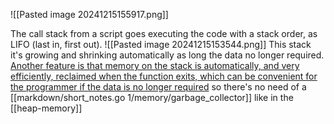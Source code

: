 ![[Pasted image 20241215155917.png]]


The call stack from a script goes executing the code with a stack order, as LIFO (last in, first out).
![[Pasted image 20241215153544.png]]
This stack it's growing and shrinking automatically as long the data no longer required.
[Another feature is that memory on the stack is automatically, and very efficiently, reclaimed when the function exits, which can be convenient for the programmer if the data is no longer required](https://en.wikipedia.org/wiki/Stack-based_memory_allocation#:~:text=Another%20feature%20is%20that%20memory,can%20be%20convenient%20for%20the%20programmer%20if%20the%20data%20is%20no%20longer%20required) so there's no need of a [[markdown/short_notes.go 1/memory/garbage_collector]] like in the [[heap-memory]]